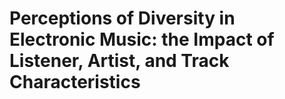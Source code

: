 # Perceptions of Diversity in Electronic Music: the Impact of Listener, Artist, and Track Characteristics
